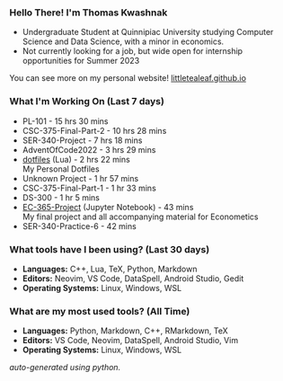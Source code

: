 
### Hello There! I'm Thomas Kwashnak

- Undergraduate Student at Quinnipiac University studying Computer Science and Data Science, with a minor in economics.
- Not currently looking for a job, but wide open for internship opportunities for Summer 2023

You can see more on my personal website! [littletealeaf.github.io](https://littletealeaf.github.io)

### What I'm Working On (Last 7 days)
<ul><li>PL-101 - 15 hrs 30 mins</li><li>CSC-375-Final-Part-2 - 10 hrs 28 mins</li><li>SER-340-Project - 7 hrs 18 mins</li><li>AdventOfCode2022 - 3 hrs 29 mins</li><li><a href="https://github.com/LittleTealeaf/dotfiles">dotfiles</a> (Lua) - 2 hrs 22 mins<br>My Personal Dotfiles</li><li>Unknown Project - 1 hr 57 mins</li><li>CSC-375-Final-Part-1 - 1 hr 33 mins</li><li>DS-300 - 1 hr 5 mins</li><li><a href="https://github.com/LittleTealeaf/EC-365-Project">EC-365-Project</a> (Jupyter Notebook) - 43 mins<br>My final project and all accompanying material for Econometics</li><li>SER-340-Practice-6 - 42 mins</li></ul>

### What tools have I been using? (Last 30 days)
- **Languages:** C++, Lua, TeX, Python, Markdown
- **Editors:** Neovim, VS Code, DataSpell, Android Studio, Gedit
- **Operating Systems:** Linux, Windows, WSL

### What are my most used tools? (All Time)
- **Languages:** Python, Markdown, C++, RMarkdown, TeX
- **Editors:** VS Code, Neovim, DataSpell, Android Studio, Vim
- **Operating Systems:** Linux, Windows, WSL

*auto-generated using python.*
